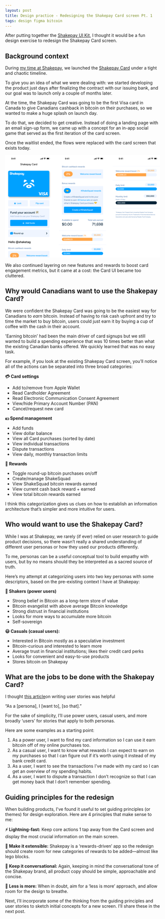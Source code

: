 ```yaml
---
layout: post
title: Design practice - Redesigning the Shakepay Card screen Pt. 1
tags: design figma bitcoin
---
```


After putting together the [Shakepay UI Kit](/2023/08/16/introducing-shakepay-ui-kit/), I thought it would be a fun design exercise to redesign the Shakepay Card screen.

## Background context

During [my time at Shakepay](/now), we launched the [Shakepay Card](https://shakepay.com/card) under a tight and chaotic timeline.

To give you an idea of what we were dealing with: we started developing the product just days after finalizing the contract with our issuing bank, and our goal was to launch only a couple of months later.

At the time, the Shakepay Card was going to be the first Visa card in Canada to give Canadians cashback in bitcoin on their purchases, so we wanted to make a huge splash on launch day.

To do that, we decided to get creative. Instead of doing a landing page with an email sign-up form, we came up with a concept for an in-app social game that served as the first iteration of the card screen.

Once the waitlist ended, the flows were replaced with the card screen that exists today.

![shakepay-card-screens](/assets/card-screens.png)

We also continued layering on new features and rewards to boost card engagement metrics, but it came at a cost: the Card UI became too cluttered.

## Why would Canadians want to use the Shakepay Card?

We were confident the Shakepay Card was going to be the easiest way for Canadians to *earn* bitcoin. Instead of having to risk cash upfront and try to time the market to buy bitcoin, users could just earn it by buying a cup of coffee with the cash in their account.

'Earning bitcoin’ had been the main driver of card signups but we still wanted to build a spending experience that was 10 times better than what the existing Canadian banks offered. We quickly learned that was no easy task.

For example, if you look at the existing Shakepay Card screen, you’ll notice all of the actions can be separated into three broad categories:

**💳 Card settings**
* Add to/remove from Apple Wallet
* Read Cardholder Agreement
* Read Electronic Communication Consent Agreement
* View/hide Primary Account Number (PAN)
* Cancel/request new card

**💵 Spend management**
* Add funds
* View dollar balance
* View all Card purchases (sorted by date)
* View individual transactions
* Dispute transactions
* View daily, monthly transaction limits
 
**🤑 Rewards**
* Toggle round-up bitcoin purchases on/off
* Create/manage ShakeSquad
* View ShakeSquad bitcoin rewards earned
* View current cash back reward + earned
* View total bitcoin rewards earned

I think this categorization gives us clues on how to establish an information architecture that’s simpler and more intuitive for users.

## Who would want to use the Shakepay Card?

While I was at Shakepay, we rarely (if ever) relied on user research to guide product decisions, so there wasn’t really a shared understanding of different user personas or how they used our products differently.

To me, personas can be a useful conceptual tool to build empathy with users, but by no means should they be interpreted as a sacred source of truth.

Here’s my attempt at categorizing users into two key personas with some descriptors, based on the pre-existing context I have at Shakepay:

**🦊 Shakers (power users)**
* Strong belief in Bitcoin as a long-term store of value
* Bitcoin evangelist with above average Bitcoin knowledge
* Strong distrust in financial institutions
* Looks for more ways to accumulate more bitcoin
* Self-sovereign
  
**😃 Casuals (casual users):**
* Interested in Bitcoin mostly as a speculative investment
* Bitcoin-curious and interested to learn more
* Average trust in financial institutions; likes their credit card perks
* Looks for convenient and easy-to-use products
* Stores bitcoin on Shakepay
 
## What are the jobs to be done with the Shakepay Card?
 
I thought [this article](https://www.atlassian.com/agile/project-management/user-storieswa)on writing user stories was helpful

<p class="message">
“As a [persona], I [want to], [so that].”
</p>

For the sake of simplicity, I’ll use power users, casual users, and more broadly ‘users’ for stories that apply to both personas.

Here are some examples as a starting point:

1. As a power user, I want to find my card information so I can use it earn bitcoin off of my online purchases too.
2. As a casual user, I want to know what rewards I can expect to earn on my purchases so that I can figure out if it’s worth using it instead of my bank credit card.
3. As a user, I want to see the transactions I've made with my card so I can get an overview of my spending habits.
5. As a user, I want to dispute a transaction I don’t recognize so that I can get money back that I don’t remember spending.

## Guiding principles for the redesign

When building products, I've found it useful to set guiding principles (or themes) for design exploration. Here are 4 principles that make sense to me:

**⚡️ Lightning-fast:** Keep core actions 1 tap away from the Card screen and display the most crucial information on the main screen.

**🧱 Make it extensible:** Shakepay is a ‘rewards-driven’ app so the redesign should create room for new categories of rewards to be added—almost like lego blocks.

**💬 Keep it conversational:** Again, keeping in mind the conversational tone of the Shakepay brand, all product copy should be simple, approachable and concise.

**🫧 Less is more:** When in doubt, aim for a ‘less is more’ approach, and allow room for the design to breathe.

Next, I’ll incorporate some of the thinking from the guiding principles and user stories to sketch initial concepts for a new screen. I’ll share these in the next post.
